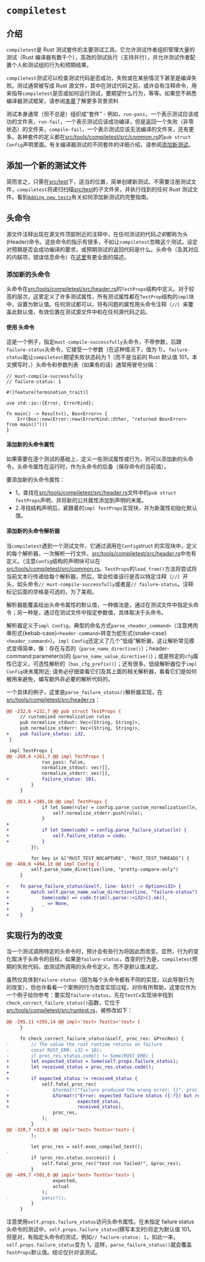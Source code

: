 # `compiletest`

## 介绍

`compiletest`是 Rust 测试套件的主要测试工具。它允许测试作者组织管理大量的测试（Rust 编译器有数千个），高效的测试执行（支持并行），并允许测试作者配置个人和测试组的行为和预期结果。

`compiletest`测试可以检查测试代码是否成功，失败或在某些情况下甚至是编译失败。测试通常被写成 Rust 源文件，其中在测试代码之前，或许会有注释命令，用来指导`compiletest`是否或如何运行测试，要期望什么行为，等等。如果您不熟悉编译器测试框架，请参阅[本章](./tests/intro.zh.html)了解更多背景资料

测试本身通常（但不总是）组织成“套件” - 例如，`run-pass`，一个表示测试应该成功的文件夹，`run-fail`，一个表示测试应该成功编译，但是返回一个失败（非零状态）的文件夹，`compile-fail`，一个表示测试应该无法编译的文件夹，还有更多。各种套件的定义都在[src/tools/compiletest/src/common.rs][common]的`pub struct Config`声明里面。有关编译器测试的不同套件的详细介绍，请参阅[添加新测试](./tests/adding.zh.html)。

## 添加一个新的测试文件

简而言之，只需在[src/test][test]下，适当的位置，简单创建新测试。不需要注册测试文件，`compiletest`将递归扫描[src/test][test]的子文件夹，并执行找到的任何 Rust 测试文件。看到[`Adding new tests`](./tests/adding.zh.html)有关如何添加新测试的完整指南。

## 头命令

源文件注释出现在源文件顶部附近的注释中，在任何测试的代码*之前*都称为头(Header)命令。这些命令的指示有很多，不如让`compiletest`忽略这个测试，设定对预期是否会成功编译的要求，或预期测试的返回代码是什么。头命令（及其对应的内联项，错误信息命令）在[这里](./tests/adding.zh.html#header-commands-configuring-rustc)有更全面的描述。

### 添加新的头命令

头命令在[src/tools/compiletest/src/header.rs][header]的`TestProps`结构中定义。对于较高的层次，这里定义了许多测试属性，所有测试属性都在`TestProp`结构的`impl`块中，设置为默认值。任何测试都可以，将有问题的属性用头命令注释（`//`）来覆盖此默认值，有效位置在测试源文件中和在任何源代码之前。

#### 使用 头命令

这是一个例子，指定`must-compile-successfully`头命令，不带参数，后跟`failure-status`头命令，它接受一个参数（在这种情况下，值为 1）。`failure-status`能让`compiletest`期望失败状态码为 1（而不是当前的 Rust 默认值 101，本文撰写时，）头命令和参数列表（如果有的话）通常用冒号分隔：

```rust,ignore
// must-compile-successfully
// failure-status: 1

#![feature(termination_trait)]

use std::io::{Error, ErrorKind};

fn main() -> Result<(), Box<Error>> {
    Err(Box::new(Error::new(ErrorKind::Other, "returned Box<Error> from main()")))
}
```

#### 添加新的头命令属性

如果需要在逐个测试的基础上，定义一些测试属性或行为，则可以添加新的头命令。头命令属性在运行时，作为头命令的后备（保存命令的当前值）。

要添加新的头命令属性：

- 1。查找在[src/tools/compiletest/src/header.rs][header]文件中的`pub struct TestProps`声明，并将新的公共属性添加到声明的末尾。
- 2.寻找结构声明后，紧跟着的`impl TestProps`实现块，并为新属性初始化默认值。

#### 添加新的头命令解析器

当`compiletest`遇到一个测试文件，它通过调用在`Config`struct 的实现块中，定义的每个解析器，一次解析一行文件。[src/tools/compiletest/src/header.rs][header]中也有定义。（注意`Config`结构的声明块可以在[src/tools/compiletest/src/common.rs][common]。`TestProps`的`load_from()`方法将尝试将当前文本行传递给每个解析器，然后，常会检查该行是否以特定注释（`//`）开头，如头命令`// must-compile-successfully`或者是`// failure-status`。注释标记后面的空格是可选的，为了美观。

解析器能覆盖给出头命令属性的默认值，一种做法是，通过在测试文件中指定头命令；另一种是，通过在测试文件中指定参数值，具体取决于头命令。

解析器定义于`impl Config`，典型的命名方式`parse_<header_command>`（注意烤肉串形式{kebab-case}`<header-command>`转变为蛇形式{snake-case}`<header_command>`）。`impl Config`还定义了几个“低级”解析器，这让解析常见模式变得简单，像：存在与否的（`parse_name_directive()`）；header-command:parameter(s)的
(`parse_name_value_directive()`)；或是特定的`cfg`属性已定义，可选性解析的（`has_cfg_prefix()`）；还有很多。低级解析器位于`impl Config`块末尾附近; 请务必仔细查看它们及其上面的相关解析器，看看它们是如何被用来避免，编写额外非必要的解析代码的。

一个具体的例子，这里是`parse_failure_status()`解析器实现，在[src/tools/compiletest/src/header.rs][header]：

```diff
@@ -232,6 +232,7 @@ pub struct TestProps {
     // customized normalization rules
     pub normalize_stdout: Vec<(String, String)>,
     pub normalize_stderr: Vec<(String, String)>,
+    pub failure_status: i32,
 }

 impl TestProps {
@@ -260,6 +261,7 @@ impl TestProps {
             run_pass: false,
             normalize_stdout: vec![],
             normalize_stderr: vec![],
+            failure_status: 101,
         }
     }

@@ -383,6 +385,10 @@ impl TestProps {
             if let Some(rule) = config.parse_custom_normalization(ln, "normalize-stderr") {
                 self.normalize_stderr.push(rule);
             }
+
+            if let Some(code) = config.parse_failure_status(ln) {
+                self.failure_status = code;
+            }
         });

         for key in &["RUST_TEST_NOCAPTURE", "RUST_TEST_THREADS"] {
@@ -488,6 +494,13 @@ impl Config {
         self.parse_name_directive(line, "pretty-compare-only")
     }

+    fn parse_failure_status(&self, line: &str) -> Option<i32> {
+        match self.parse_name_value_directive(line, "failure-status") {
+            Some(code) => code.trim().parse::<i32>().ok(),
+            _ => None,
+        }
+    }
```

## 实现行为的改变

当一个测试调用特定的头命令时，预计会有些行为将因此而改变。显然，行为的变化取决于头命令的目标。如果是`failure-status`，改变的行为是，`compiletest`预期的失败代码，由测试所调用的头命令定义，而不是默认值决定。

虽然仅具体到`failure-status`（因为每个头命令都有不同的实现，以此导致行为的改变），但也许看看一个案例的行为改变实现过程，对你有所帮助，这里仅作为一个例子给你参考：要实现`failure-status`，先在`TestCx`实现块中找到`check_correct_failure_status()`函数，它位于[src/tools/compiletest/src/runtest.rs](https://github.com/rust-lang/rust/tree/master/src/tools/compiletest/src/runtest.rs)，被修改如下：

```diff
@@ -295,11 +295,14 @@ impl<'test> TestCx<'test> {
     }

     fn check_correct_failure_status(&self, proc_res: &ProcRes) {
-        // The value the rust runtime returns on failure
-        const RUST_ERR: i32 = 101;
-        if proc_res.status.code() != Some(RUST_ERR) {
+        let expected_status = Some(self.props.failure_status);
+        let received_status = proc_res.status.code();
+
+        if expected_status != received_status {
             self.fatal_proc_rec(
-                &format!("failure produced the wrong error: {}", proc_res.status),
+                &format!("Error: expected failure status ({:?}) but received status {:?}.",
+                         expected_status,
+                         received_status),
                 proc_res,
             );
         }
@@ -320,7 +323,6 @@ impl<'test> TestCx<'test> {
         );

         let proc_res = self.exec_compiled_test();
-
         if !proc_res.status.success() {
             self.fatal_proc_rec("test run failed!", &proc_res);
         }
@@ -499,7 +501,6 @@ impl<'test> TestCx<'test> {
                 expected,
                 actual
             );
-            panic!();
         }
     }
```

注意使用`self.props.failure_status`访问头命令属性。在未指定 failure status 头命令的测试中，`self.props.failure_status`(撰写本文时)将定为默认值 101。但是对，有指定头命令的测试，例如`// failure-status: 1`，如此一来，`self.props.failure_status`变为 1，这样，`parse_failure_status()`就会覆盖`TestProps`默认值。结论仅针对该测试。

[test]: https://github.com/rust-lang/rust/tree/master/src/test
[header]: https://github.com/rust-lang/rust/tree/master/src/tools/compiletest/src/header.rs
[common]: https://github.com/rust-lang/rust/tree/master/src/tools/compiletest/src/common.rs
